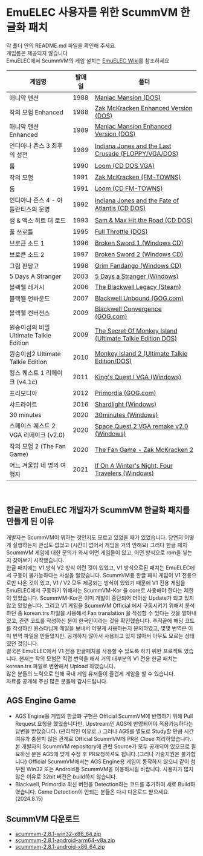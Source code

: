 # EmuELEC 사용자를 위한 ScummVM 한글화 패치

각 폴더 안의 README.md 파일을 확인해 주세요</br>
게임롬은 제공되지 않습니다</br>
EmuELEC에서 ScummVM의 게임 설치는 [EmuELEC Wiki](https://github.com/british-choi/EmuELEC/wiki/ScummVM-%EA%B2%8C%EC%9E%84-%EC%84%A4%EC%B9%98)를 참조하세요

|게임명|발매일|폴더|
|--|--|--|
|매니악 맨션|1988|[Maniac Mansion (DOS)](https://github.com/british-choi/ScummVM-Kor-Trs/tree/master/Maniac%20Mansion%20(DOS))|
|작의 모험 Enhanced|1988|[Zak McKracken Enhanced Version (DOS)](https://github.com/british-choi/ScummVM-Kor-Trs/tree/master/Zak%20McKracken%20Enhanced%20Version%20(DOS))|
|매니악 맨션 Enhanced|1989|[Maniac Mansion Enhanced Version (DOS)](https://github.com/british-choi/ScummVM-Kor-Trs/tree/master/Maniac%20Mansion%20Enhanced%20Version%20(DOS))|
|인디아나 존스 3 최후의 성전|1989|[Indiana Jones and the Last Crusade (FLOPPY/VGA/DOS)](https://github.com/british-choi/ScummVM-Kor-Trs/tree/master/Indiana%20Jones%20and%20the%20Last%20Crusade%20(Floppy%20DOS%20VGA))|
|룸|1990|[Loom (CD DOS VGA)](https://github.com/british-choi/ScummVM-Kor-Trs/tree/master/Loom%20(CD%20DOS%20VGA))|
|작의 모험|1991|[Zak McKracken (FM-TOWNS)](https://github.com/british-choi/ScummVM-Kor-Trs/tree/master/Zak%20McKracken%20(FM-Town))|
|룸|1991|[Loom (CD FM-TOWNS)](https://github.com/british-choi/ScummVM-Kor-Trs/tree/master/Loom%20(CD%20FM-TOWNS))|
|인디아나 존스 4 - 아틀란티스의 운명|1992|[Indiana Jones and the Fate of Atlantis (CD DOS)](Indiana%20Jones%20and%20the%20Fate%20of%20Atlantis%20(CD%20DOS))|
|샘 & 맥스 히트 더 로드|1993|[Sam & Max Hit the Road (CD DOS)](https://github.com/british-choi/ScummVM-Kor-Trs/tree/master/Sam%20%26%20Max%20Hit%20the%20Road%20(CD%20DOS))|
|풀 쓰로틀|1995|[Full Throttle (DOS)](https://github.com/british-choi/ScummVM-Kor-Trs/tree/master/Full%20Throttle%20(DOS))|
|브로큰 소드 1|1996|[Broken Sword 1 (Windows CD)](https://github.com/british-choi/ScummVM-Kor-Trs/tree/master/Broken%20Sword%201%20(Windows%20CD))|
|브로큰 소드 2|1997|[Broken Sword 2 (Windows CD)](https://github.com/british-choi/ScummVM-Kor-Trs/tree/master/Broken%20Sword%202%20(Windows%20CD))|
|그림 판당고|1998|[Grim Fandango (Windows CD)](https://github.com/british-choi/ScummVM-Kor-Trs/tree/master/Grim%20Fandango%20(Windows%20CD))|
|5 Days A Stranger|2003|[5 Days a Stranger (Windows)](https://github.com/british-choi/ScummVM-Kor-Trs/tree/master/5%20Days%20a%20Stranger%20(Windows))|
|블랙웰 레거시|2006|[The Blackwell Legacy (Steam)](https://github.com/british-choi/ScummVM-Kor-Trs/tree/master/The%20Blackwell%20Legacy%20(Steam))|
|블랙웰 언바운드|2007|[Blackwell Unbound (GOG.com)](https://github.com/british-choi/ScummVM-Kor-Trs/tree/master/Blackwell%20Unbound%20(GOG.com))|
|블랙웰 컨버전스|2009|[Blackwell Convergence (GOG.com)](https://github.com/british-choi/ScummVM-Kor-Trs/tree/master/Blackwell%20Convergence%20(GOG.com))|
|원숭이섬의 비밀 Ultimate Talkie Edition|2009|[The Secret Of Monkey Island (Ultimate Talkie Edition DOS)](https://github.com/british-choi/ScummVM-Kor-Trs/tree/master/The%20Secret%20Of%20Monkey%20Island%20(Ultimate%20Talkie%20Edition%20DOS))|
|원숭이섬2 Ultimate Talkie Edition|2010|[Monkey Island 2 (Ultimate Talkie Edition/DOS)](https://github.com/british-choi/ScummVM-Kor-Trs/tree/master/Monkey%20Island%202%20(Ultimate%20Talkie%20Edition%20DOS))|
|킹스 퀘스트 1 리메이크 (v4.1c)|2011|[King's Quest I VGA (Windows)](https://github.com/british-choi/ScummVM-Kor-Trs/tree/master/King's%20Quest%20I%20VGA%20(Windows))|
|프리모디아|2012|[Primordia (GOG.com)](https://github.com/british-choi/ScummVM-Kor-Trs/tree/master/Primordia%20(GOG.com))|
|샤드라이트|2016|[Shardlight (Windows)](https://github.com/british-choi/ScummVM-Kor-Trs/tree/master/Shardlight%20(Windows))|
|30 minutes|2020|[30minutes (Windows)](https://github.com/british-choi/ScummVM-Kor-Trs/tree/master/30minutes%20(Windows))|
|스페이스 퀘스트 2 VGA 리메이크 (v2.0)|2020|[Space Quest 2 VGA remake v2.0 (Windows)](https://github.com/british-choi/ScummVM-Kor-Trs/tree/master/Space%20Quest%202%20VGA%20remake%20v2.0%20(Windows))|
|작의 모험 2 (The Fan Game)|2020|[The Fan Game - Zak McKracken 2](https://github.com/british-choi/ScummVM-Kor-Trs/tree/master/The%20Fan%20Game%20-%20Zak%20McKracken%202)|
|어느 겨울밤 네 명의 여행자|2021|[If On A Winter's Night, Four Travelers (Windows)](https://github.com/british-choi/ScummVM-Kor-Trs/tree/master/If%20On%20A%20Winter's%20Night,%20Four%20Travelers%20(Windows))|
<br>

## 한글판 EmuELEC 개발자가 ScummVM 한글화 패치를 만들게 된 이유

개발자는 ScummVM이 뭐하는 것인지도 모르고 있었을 때가 있었습니다. 당연히 어떻게 실행하는지 관심도 없었고 (시간이 없어서 게임을 거의 안해요) 그러다 한글 패치 ScummVM 게임에 대한 문의가 와서 어떤 게임들이 있고, 어떤 방식으로 rom을 넣는 지 찾아보기 시작했습니다.<br>
한글 패치에는 V1 방식 V2 방식 이런 것이 있었고, V1 방식으로된 패치는 EmuELEC에서 구동이 불가능하다는 사실을 알았습니다. ScummVM용 한글 패치 게임이 V1 전용으로만 나온 것이 있고, V1 / V2 모두 제공되는 방식이 있었기 때문에 V1 전용 게임을 EmuELEC에서 구동하기 위해서는 ScummVM-Kor 을 core로 사용해야 한다는 제한이 있었습니다. ScummVM-Kor은 이미 개발이 중단되어 더이상 Update가 되고 있지 않고 있었습니다. 그리고 V1 게임을 ScummVM Official 에서 구동시키기 위해서 분석하던 중 korean.trs 파일을 사용해서 Fan translation 을 작성할 수 있다는 것을 알아내었고, 관련 코드를 작성하신 분이 한국인이라는 것을 확인했습니다. 추적끝에 해당 코드를 작성하신 원스타님께 메일을 보내서 어떻게 사용하는지 문의하였고, 몇몇 번역은 이미 번역 파일을 만들었지만, 공개하지 않아서 사용되고 있지 않아서 아무도 모르는 상태였던 것입니다.<br>
결국은 EmuELEC에서 V1 전용 한글패치를 사용할 수 있도록 하기 위한 프로젝트 였습니다. 현재는 작의 모험은 직접 번역을 해서 거의 대부분의 V1 전용 한글 패치는 korean.trs 파일로 변환해서 Upload 하였습니다.<br>
많은 분들의 노력으로 인해 국내 게임 유저들이 즐겁게 게임을 할 수 있습니다.<br>
자료를 공개해 주신 많은 분들께 감사드립니다.<br>

## AGS Engine Game

* AGS Engine용 게임의 한글화 구현은 Official ScummVM에 반영하기 위해 Pull Request 요청을 했었습니다만, Upstream인 AGS에 반영되어야 적용가능하다는 답변을 받았습니다. (관리적인 이유로..) 그러나 AGS를 별도로 Study할 만큼 시간 여유가 충분치 않은 관계로 Official ScummVM에 PR은 Close 처리하였습니다. 본 개발자의 ScummVM repository에 관련 Source가 모두 공개되어 있으므로 필요하신 분은 AGS에 맞게 수정 후 PR요청하셔도 됩니다.(그러나 기술지원은 불가합니다) Official ScummVM에서는 AGS Engine용 게임이 동작하지 않으니 같이 첨부된 Win32 또는 Android용 ScummVM을 이용하시길 바랍니다. 사용자가 많지 않은 이유로 32bit 버전은 build하지 않습니다.
* Blackwell, Primordia 최신 버전을 Detection하는 코드를 추가하여 새로 Build하였습니다. Game Detection이 안되는 분들은 다시 다운로드 받으세요. (2024.8.15)

## ScummVM 다운로드

* [scummvm-2.8.1-win32-x86_64.zip](https://github.com/british-choi/ScummVM-Kor-Trs/blob/master/scummvm-2.8.1-win32-x86_64.zip)<br>
* [scummvm-2.8.1-android-arm64-v8a.zip](https://github.com/british-choi/ScummVM-Kor-Trs/blob/master/scummvm-2.8.1-android-arm64-v8a.zip)<br>
* [scummvm-2.8.1-android-x86_64.zip](https://github.com/british-choi/ScummVM-Kor-Trs/blob/master/scummvm-2.8.1-android-x86_64.zip)
